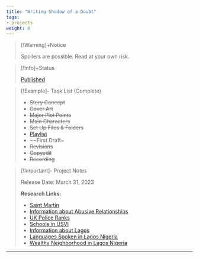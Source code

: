 ```yaml
---
title: "Writing Shadow of a Doubt"
tags:
- projects
weight: 0
---
```


>[!Warning]+Notice
>
> Spoilers are possible. Read at your own risk.

> [!Info]+Status
>
 >[Published](https://cheribaker.com/products/shadow-of-a-doubt)

>[!Example]- Task List (Complete)
>
> * ~~Story Concept~~
> * ~~Cover Art~~
> * ~~Major Plot Points~~
> * ~~Main Characters~~
> * ~~Set Up Files & Folders~~
> * [Playlist](/notes/cruise-cozies-playlist)
> * ~~First Draft~
> * ~~Revisions~~
> * ~~Copyedit~~
> * ~~Recording~~
>  

>[!Important]- Project Notes
>
>
>  Release Date: March 31, 2023
>
> **Research Links:**
> * [Saint Martin](https://en.wikipedia.org/wiki/Saint_Martin_(island))
> * [Information about Abusive Relationships](https://www.thehotline.org/identify-abuse/)
> * [UK Police Ranks](https://en.wikipedia.org/wiki/Police_ranks_of_the_United_Kingdom)
> * [Schools in USVI](https://www.vimovingcenter.com/schools/)
> * [Information about Lagos](https://en.wikipedia.org/wiki/Lagos)
> * [Languages Spoken in Lagos Nigeria](https://www.quora.com/What-language-do-people-in-Lagos-speak-I-mean-at-home-and-on-the-streets-Is-it-English-or-Yoruba)
> * [Wealthy Neighborhood in Lagos Nigeria](https://en.wikipedia.org/wiki/Ikoyi)

***